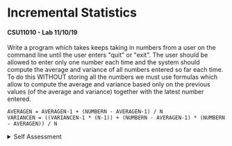 # Incremental Statistics
#### CSU11010 - Lab 11/10/19

Write a program which takes keeps taking in numbers from a user on the command line until the user enters "quit" or "exit".  The user should be allowed to enter only one number each time and the system should compute the average and variance of all numbers entered so far each time.  To do this WITHOUT storing all the numbers we must use formulas which allow to compute the average and variance based only on the previous values (of the average and variance) together with the latest number entered.

```
AVERAGEN = AVERAGEN-1 + (NUMBERN - AVERAGEN-1) / N
VARIANCEN = ((VARIANCEN-1 * (N-1)) + (NUMBERN - AVERAGEN-1) * (NUMBERN - AVERAGEN)) / N
```

<details>
<summary>Self Assessment</summary>

**1. Did I use easy-to-understand meaningful variable names?**\
Mark out of 10: 10\
Variables have self-descriptive names.

**2. Did I format the variable names properly (in lowerCamelCase)?**\
Mark out of 5: 5\
Local variables are in lowerCamelCase. Constansts are UPPERCASE_WITH_UNDERSCORES

**3. Did I indent the code appropriately?**\
Mark out of 10: 10\
I indented the code properly with 4-spaced tabs.

**4. Did I input the numbers one at a time from the command line?**\
Mark out of 10: 10\
The user is prompt for each number, one at a time.

**5. Did I check the input to ensure that invalid input was handled appropriately?**\
Mark out of 10: 10\
The input is check if it is a number or string, and then parsed to a relevent type. Invalid strings are rejected.

**6. Did I use an appropriate while or do-while loop to allow the user to enter numbers until they entered exit/quit?**\
Mark out of 20: 20\
I use a while loop to collect user input until they entered 'exit' or 'quit' instead of another number.

**7. Did I implement the loop body correctly so that the average and variance were updated and output appropriately?**\
Mark out of 30: 30\
The new average and variance value is calculated after each new number is entered. Their new values are printed to the console.

**8. How well did I complete this self-assessment?**\
Mark out of 5: 5\
Self-assessment is the hardest part in assignments.

Total Mark out of 100 (Add all the previous marks): 100

</details>
